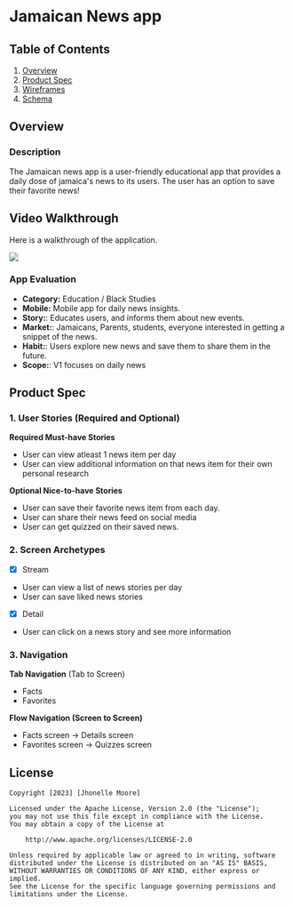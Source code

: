 # Jamaican News app

## Table of Contents

1. [Overview](#Overview)
2. [Product Spec](#Product-Spec)
3. [Wireframes](#Wireframes)
4. [Schema](#Schema)

## Overview

### Description
The Jamaican news app is a user-friendly educational app that provides a daily dose of jamaica's news to its users. The user has an option to save their favorite news!

## Video Walkthrough

Here is a walkthrough of the application.
<div>
    <a href="https://www.loom.com/share/be04ddcdb6c345a283f20a3ce3b551f9?sid=f7624507-3f95-4d7f-bc6e-9b59a7f4d889">
    </a>
    <a href="https://www.loom.com/share/be04ddcdb6c345a283f20a3ce3b551f9?sid=f7624507-3f95-4d7f-bc6e-9b59a7f4d889">
      <img style="max-width:300px;" src="https://cdn.loom.com/sessions/thumbnails/c2357a2c6bb448e9a7ac6b0d305e0c95-with-play.gif">
    </a>
  </div>


### App Evaluation
- **Category:** Education / Black Studies
- **Mobile:** Mobile app for daily news insights.
- **Story:**: Educates users, and informs them about new events.
- **Market:**: Jamaicans, Parents, students, everyone interested in getting a snippet of the news.
- **Habit:**: Users explore new news and save them to share them in the future.
- **Scope:**: V1 focuses on daily news

## Product Spec
### 1. User Stories (Required and Optional)
**Required Must-have Stories**
* User can view atleast 1 news item per day
* User can view additional information on that news item for their own personal research

**Optional Nice-to-have Stories**
* User can save their favorite news item from each day.
* User can share their news feed on social media
* User can get quizzed on their saved news.

### 2. Screen Archetypes
- [x] Stream
* User can view a list of news stories per day
* User can save liked news stories
- [x] Detail
* User can click on a news story and see more information

### 3. Navigation
**Tab Navigation** (Tab to Screen)
* Facts
* Favorites

**Flow Navigation (Screen to Screen)**
* Facts screen -> Details screen
* Favorites screen -> Quizzes screen 

## License

    Copyright [2023] [Jhonelle Moore]

    Licensed under the Apache License, Version 2.0 (the "License");
    you may not use this file except in compliance with the License.
    You may obtain a copy of the License at

        http://www.apache.org/licenses/LICENSE-2.0

    Unless required by applicable law or agreed to in writing, software
    distributed under the License is distributed on an "AS IS" BASIS,
    WITHOUT WARRANTIES OR CONDITIONS OF ANY KIND, either express or implied.
    See the License for the specific language governing permissions and
    limitations under the License.
